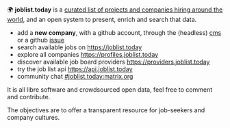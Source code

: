 🌍 **joblist.today** is a [curated list of projects and companies hiring around the world](https://github.com/joblisttoday/data), and an open system to present, enrich and search that data.

- add a **new company**, with a github account, through the (headless) [cms](https://edit.joblist.today) or a github [issue](https://github.com/joblisttoday/data/issues/new/choose)
- search available jobs on https://joblist.today
- explore all companies https://profiles.joblist.today
- discover available job board providers https://providers.joblist.today
- try the job list api https://api.joblist.today
- community chat [#joblist.today:matrix.org](https://matrix.to/#/%23joblist.today%3Amatrix.org)

It is all libre software and crowdsourced open data, feel free to comment and contribute.

The objectives are to offer a transparent resource for job-seekers and company cultures.
